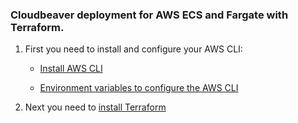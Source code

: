 ### Cloudbeaver deployment for AWS ECS and Fargate with Terraform.

1. First you need to install and configure your AWS CLI:

   - [Install AWS CLI](https://docs.aws.amazon.com/cli/v1/userguide/cli-chap-install.html)

   - [Environment variables to configure the AWS CLI](https://docs.aws.amazon.com/cli/latest/userguide/cli-configure-envvars.html)

2. Next you need to [install Terraform](https://developer.hashicorp.com/terraform/install)

